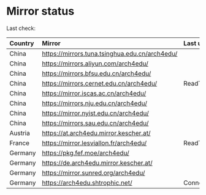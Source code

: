 <script src="./time.js"></script>
# Mirror status
Last check: <script type="text/javascript">localize(1759584262.2475781);</script>

|Country|Mirror|Last update|
|:------|:-----|:----------|
|China|https://mirrors.tuna.tsinghua.edu.cn/arch4edu/|<script type="text/javascript">localize(1759560111);</script>|
|China|https://mirrors.aliyun.com/arch4edu/|<script type="text/javascript">localize(1759560111);</script>|
|China|https://mirrors.bfsu.edu.cn/arch4edu/|<script type="text/javascript">localize(1759560111);</script>|
|China|https://mirrors.cernet.edu.cn/arch4edu/|ReadTimeout|
|China|https://mirror.iscas.ac.cn/arch4edu/|<script type="text/javascript">localize(1759560111);</script>|
|China|https://mirrors.nju.edu.cn/arch4edu/|<script type="text/javascript">localize(1759516978);</script>|
|China|https://mirror.nyist.edu.cn/arch4edu/|<script type="text/javascript">localize(1759560111);</script>|
|China|https://mirrors.sau.edu.cn/arch4edu/|<script type="text/javascript">localize(1756795646);</script>|
|Austria|https://at.arch4edu.mirror.kescher.at/|<script type="text/javascript">localize(1759560111);</script>|
|France|https://mirror.lesviallon.fr/arch4edu/|ReadTimeout|
|Germany|https://pkg.fef.moe/arch4edu/|<script type="text/javascript">localize(1759560111);</script>|
|Germany|https://de.arch4edu.mirror.kescher.at/|<script type="text/javascript">localize(1759560111);</script>|
|Germany|https://mirror.sunred.org/arch4edu/|<script type="text/javascript">localize(1759560111);</script>|
|Germany|https://arch4edu.shtrophic.net/|ConnectionError|

<script src="./tablefilter/tablefilter.js"></script>
<script src="./table.js"></script>